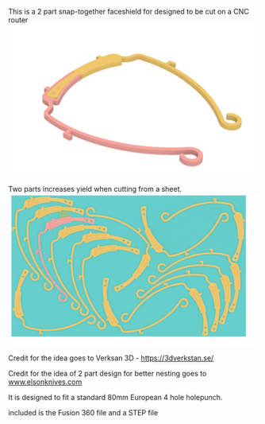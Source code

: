 

This is a 2 part snap-together faceshield for designed to be cut on a CNC router
<img src="https://github.com/Johnr24/COVID19_FACESHIELD_4_CNC_ROUTER/blob/master/raw/ASSEMBELLED%20FACEMASK.png?raw=true">


Two parts increases yield when cutting from a sheet.
<img src="https://github.com/Johnr24/COVID19_FACESHIELD_4_CNC_ROUTER/blob/master/raw/2020-04-18%2011_22_24-Window.png">

Credit for the idea goes to Verksan 3D - https://3dverkstan.se/

Credit for the idea of 2 part design for better nesting goes to www.elsonknives.com

It is designed to fit a standard 80mm European 4 hole holepunch.

included is the Fusion 360 file and a STEP file



